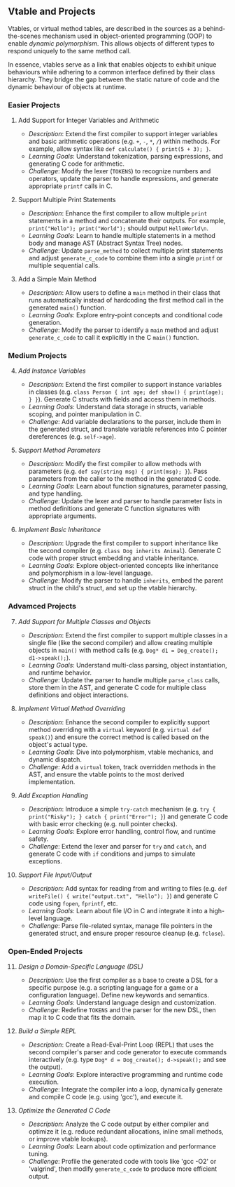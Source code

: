 
## Vtable and Projects

Vtables, or virtual method tables, are described in the sources as a behind-the-scenes mechanism
used in object-oriented programming (OOP) to enable *dynamic polymorphism*. This allows objects of
different types to respond uniquely to the same method call.

In essence, vtables serve as a link that enables objects to exhibit unique behaviours while adhering
to a common interface defined by their class hierarchy. They bridge the gap between the static
nature of code and the dynamic behaviour of objects at runtime.


### Easier Projects

1. Add Support for Integer Variables and Arithmetic
   - *Description*: Extend the first compiler to support integer variables and basic arithmetic operations
     (e.g. `+`, `-`, `*`, `/`) within methods. For example, allow syntax like `def calculate() { print(5 + 3); }`.
   - *Learning Goals*: Understand tokenization, parsing expressions, and generating C code for arithmetic.
   - *Challenge*: Modify the lexer (`TOKENS`) to recognize numbers and operators, update the parser to handle
     expressions, and generate appropriate `printf` calls in C.

2. Support Multiple Print Statements
   - *Description*: Enhance the first compiler to allow multiple `print` statements in a method and concatenate
     their outputs. For example, `print("Hello"); print("World");` should output `HelloWorld\n`.
   - *Learning Goals*: Learn to handle multiple statements in a method body and manage AST (Abstract Syntax Tree) nodes.
   - *Challenge*: Update `parse_method` to collect multiple print statements and adjust `generate_c_code` to
     combine them into a single `printf` or multiple sequential calls.

3. Add a Simple Main Method
   - *Description*: Allow users to define a `main` method in their class that runs automatically instead of
     hardcoding the first method call in the generated `main()` function.
   - *Learning Goals*: Explore entry-point concepts and conditional code generation.
   - *Challenge*: Modify the parser to identify a `main` method and adjust `generate_c_code` to call it
     explicitly in the C `main()` function.


### Medium Projects

4. *Add Instance Variables*
   - *Description*: Extend the first compiler to support instance variables in classes (e.g.
     `class Person { int age; def show() { print(age); } }`). Generate C structs with fields and access them in methods.
   - *Learning Goals*: Understand data storage in structs, variable scoping, and pointer manipulation in C.
   - *Challenge*: Add variable declarations to the parser, include them in the generated struct, and translate
     variable references into C pointer dereferences (e.g. `self->age`).

5. *Support Method Parameters*
   - *Description*: Modify the first compiler to allow methods with parameters (e.g.
     `def say(string msg) { print(msg); }`). Pass parameters from the caller to the method in the generated C code.
   - *Learning Goals*: Learn about function signatures, parameter passing, and type handling.
   - *Challenge*: Update the lexer and parser to handle parameter lists in method definitions and generate
     C function signatures with appropriate arguments.

6. *Implement Basic Inheritance*
   - *Description*: Upgrade the first compiler to support inheritance like the second compiler (e.g.
     `class Dog inherits Animal`). Generate C code with proper struct embedding and vtable inheritance.
   - *Learning Goals*: Explore object-oriented concepts like inheritance and polymorphism in a low-level language.
   - *Challenge*: Modify the parser to handle `inherits`, embed the parent struct in the child's struct,
     and set up the vtable hierarchy.



### Advamced Projects

7. *Add Support for Multiple Classes and Objects*
   - *Description*: Extend the first compiler to support multiple classes in a single file (like the second
     compiler) and allow creating multiple objects in `main()` with method calls (e.g. `Dog* d1 = Dog_create(); d1->speak();`).
   - *Learning Goals*: Understand multi-class parsing, object instantiation, and runtime behavior.
   - *Challenge*: Update the parser to handle multiple `parse_class` calls, store them in the AST, and
     generate C code for multiple class definitions and object interactions.

8. *Implement Virtual Method Overriding*
   - *Description*: Enhance the second compiler to explicitly support method overriding with a `virtual`
     keyword (e.g. `virtual def speak()`) and ensure the correct method is called based on the object's actual type.
   - *Learning Goals*: Dive into polymorphism, vtable mechanics, and dynamic dispatch.
   - *Challenge*: Add a `virtual` token, track overridden methods in the AST, and ensure the vtable points
     to the most derived implementation.

9. *Add Exception Handling*
   - *Description*: Introduce a simple `try-catch` mechanism (e.g. `try { print("Risky"); } catch { print("Error"); }`)
     and generate C code with basic error checking (e.g. null pointer checks).
   - *Learning Goals*: Explore error handling, control flow, and runtime safety.
   - *Challenge*: Extend the lexer and parser for `try` and `catch`, and generate C code with `if` conditions
     and jumps to simulate exceptions.

10. *Support File Input/Output*
    - *Description*: Add syntax for reading from and writing to files (e.g.
      `def writeFile() { write("output.txt", "Hello"); }`) and generate C code using `fopen`, `fprintf`, etc.
    - *Learning Goals*: Learn about file I/O in C and integrate it into a high-level language.
    - *Challenge*: Parse file-related syntax, manage file pointers in the generated struct, and ensure
      proper resource cleanup (e.g. `fclose`).


### Open-Ended Projects

11. *Design a Domain-Specific Language (DSL)*
    - *Description*: Use the first compiler as a base to create a DSL for a specific purpose (e.g.
      a scripting language for a game or a configuration language). Define new keywords and semantics.
    - *Learning Goals*: Understand language design and customization.
    - *Challenge*: Redefine `TOKENS` and the parser for the new DSL, then map it to C code that fits the domain.

12. *Build a Simple REPL*
    - *Description*: Create a Read-Eval-Print Loop (REPL) that uses the second compiler's parser
      and code generator to execute commands interactively (e.g. type `Dog* d = Dog_create(); d->speak();` and see the output).
    - *Learning Goals*: Explore interactive programming and runtime code execution.
    - *Challenge*: Integrate the compiler into a loop, dynamically generate and compile C code (e.g. using 'gcc'), and execute it.

13. *Optimize the Generated C Code*
    - *Description*: Analyze the C code output by either compiler and optimize it (e.g. reduce redundant
      allocations, inline small methods, or improve vtable lookups).
    - *Learning Goals*: Learn about code optimization and performance tuning.
    - *Challenge*: Profile the generated code with tools like 'gcc -O2' or 'valgrind', then modify
      `generate_c_code` to produce more efficient output.
